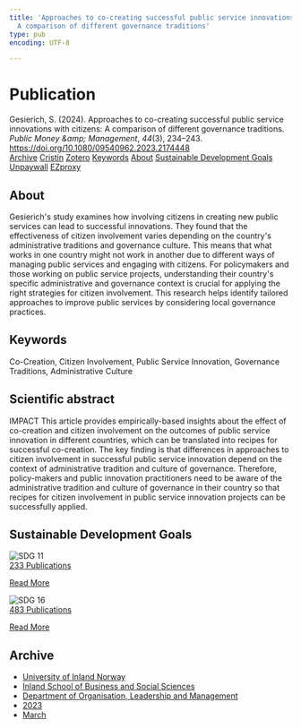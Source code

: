 ```yaml
---
title: 'Approaches to co-creating successful public service innovations with citizens:
  A comparison of different governance traditions'
type: pub
encoding: UTF-8

---
```

<h1>Publication</h1>
<article id="csl-bib-container-CY66EAEB" class="csl-bib-container">
  <div class="csl-bib-body"> <div class="csl-entry">Gesierich, S. (2024). Approaches to co-creating successful public service innovations with citizens: A comparison of different governance traditions. <i>Public Money &#38;amp; Management</i>, <i>44</i>(3), 234–243. <a href="https://doi.org/10.1080/09540962.2023.2174448">https://doi.org/10.1080/09540962.2023.2174448</a></div> </div>
  <div class="csl-bib-buttons">
    <a href="#taxonomy-article-CY66EAEB" alt="archive" class="csl-bib-button">Archive</a>
    <a href="https://app.cristin.no/results/show.jsf?id=2136115" alt="Cristin" class="csl-bib-button">Cristin</a>
    <a href="http://zotero.org/groups/5881554/items/CY66EAEB" alt="Zotero" class="csl-bib-button">Zotero</a>
    <a href="#keywords-article-CY66EAEB" alt="keywords" class="csl-bib-button">Keywords</a>
    <a href="#about-article-CY66EAEB" alt="about_pub" class="csl-bib-button">About</a>
    <a href="#sdg-article-CY66EAEB" alt="sdg" class="csl-bib-button">Sustainable Development Goals</a>
    <a href="https://doi.org/10.1080/09540962.2023.2174448" alt="Unpaywall" class="csl-bib-button">Unpaywall</a>
    <a href="https://doi.org/10.1080/09540962.2023.2174448" alt="EZproxy" class="csl-bib-button">EZproxy</a>
  </div>
  <div id="csl-bib-meta-container-CY66EAEB"></div>
</article>
<div id="csl-bib-meta-CY66EAEB" class="csl-bib-meta">
  <article id="about-article-CY66EAEB" class="about_pub-article">
    <h1>About</h1>
    Gesierich's study examines how involving citizens in creating new public services can lead to successful innovations. They found that the effectiveness of citizen involvement varies depending on the country's administrative traditions and governance culture. This means that what works in one country might not work in another due to different ways of managing public services and engaging with citizens. For policymakers and those working on public service projects, understanding their country's specific administrative and governance context is crucial for applying the right strategies for citizen involvement. This research helps identify tailored approaches to improve public services by considering local governance practices.
  </article>
  <article id="keywords-article-CY66EAEB" class="keywords-article">
    <h1>Keywords</h1>
    Co-Creation, Citizen Involvement, Public Service Innovation, Governance Traditions, Administrative Culture
  </article>
  <article id="abstract-article-CY66EAEB" class="abstract-article">
    <h1>Scientific abstract</h1>
    IMPACT This article provides empirically-based insights about the effect of co-creation and citizen involvement on the outcomes of public service innovation in different countries, which can be translated into recipes for successful co-creation. The key finding is that differences in approaches to citizen involvement in successful public service innovation depend on the context of administrative tradition and culture of governance. Therefore, policy-makers and public innovation practitioners need to be aware of the administrative tradition and culture of governance in their country so that recipes for citizen involvement in public service innovation projects can be successfully applied.
  </article>
  <article id="sdg-article-CY66EAEB" class="sdg-article">
    <h1>Sustainable Development Goals</h1>
    <div class="sdg-container"><div id="sdg11" class="sdg">
        <img src="{{< params subfolder >}}images/sdg/sdg11_en.png" class="image" alt="SDG 11">
        <div class="sdg-overlay">
          <a href="{{< params subfolder >}}en/archive/?sdg=11#archive" class="sdg-publication-count"><span>233</span> Publications</a>
          <p><a href="https://sdgs.un.org/goals/goal11" class="sdg-read-more">Read More</a></p>
        </div>
      </div> <div id="sdg16" class="sdg">
        <img src="{{< params subfolder >}}images/sdg/sdg16_en.png" class="image" alt="SDG 16">
        <div class="sdg-overlay">
          <a href="{{< params subfolder >}}en/archive/?sdg=16#archive" class="sdg-publication-count"><span>483</span> Publications</a>
          <p><a href="https://sdgs.un.org/goals/goal16" class="sdg-read-more">Read More</a></p>
        </div>
      </div></div>
  </article>
  <article id="taxonomy-article-CY66EAEB" class="taxonomy-article">
    <h1>Archive</h1>
    <ul>
      <li><a href="{{< params subfolder >}}en/archive/?key=3DCRN523">University of Inland Norway</a></li>
      <li><a href="{{< params subfolder >}}en/archive/?key=DU8Q9LN9">Inland School of Business and Social Sciences</a></li>
      <li><a href="{{< params subfolder >}}en/archive/?key=4LUWR3ZM">Department of Organisation, Leadership and Management</a></li>
      <li><a href="{{< params subfolder >}}en/archive/?key=THVQJFRI">2023</a></li>
      <li><a href="{{< params subfolder >}}en/archive/?key=5DDZ8L3N">March</a></li>
    </ul>
  </article>
</div>
